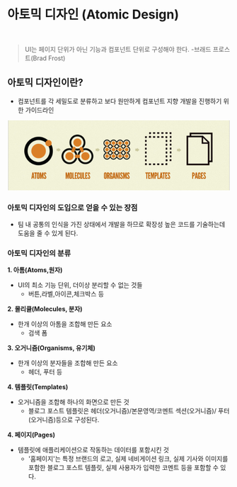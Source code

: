 # 아토믹 디자인 (Atomic Design)

<br />

> UI는 페이지 단위가 아닌 기능과 컴포넌트 단위로 구성해야 한다. -브래드 프로스트(Brad Frost)

## 아토믹 디자인이란?

- 컴포넌트를 각 세밀도로 분류하고 보다 원만하게 컴포넌트 지향 개발을 진행하기 위한 가이드라인

![alt text](/web/assets/atomic-design.png)

### 아토믹 디자인의 도입으로 얻을 수 있는 장점

- 팀 내 공통의 인식을 가진 상태에서 개발을 하므로 확장성 높은 코드를 기술하는데 도움을 줄 수 있게 된다.

### 아토믹 디자인의 분류

**1. 아톰(Atoms,원자)**

- UI의 최소 기능 단위, 더이상 분리할 수 없는 것들
  - 버튼,라벨,아이콘,체크박스 등

**2. 몰리큘(Molecules, 분자)**

- 한개 이상의 아톰을 조합해 만든 요소
  - 검색 폼

**3. 오거니즘(Organisms, 유기체)**

- 한개 이상의 분자들을 조합해 만든 요소
  - 헤더, 푸터 등

**4. 템플릿(Templates)**

- 오거니즘을 조합해 하나의 화면으로 만든 것
  - 블로그 포스트 템플릿은 헤더(오거니즘)/본문영역/코멘트 섹션(오거니즘)/ 푸터(오거니즘)등으로 구성된다.

**4. 페이지(Pages)**

- 템플릿에 애플리케이션으로 작동하는 데이터를 포함시킨 것
  - '홈페이지'는 특정 브랜드의 로고, 실제 네비게이션 링크, 실제 기사와 이미지를 포함한 블로그 포스트 템플릿, 실제 사용자가 입력한 코멘트 등을 포함할 수 있다.
